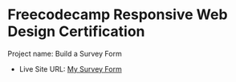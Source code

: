 # Freecodecamp Responsive Web Design Certification

Project name: Build a Survey Form

- Live Site URL: [My Survey Form](https://66a9fcee45861193424f54b5--jovial-smakager-2e1dd6.netlify.app/)
